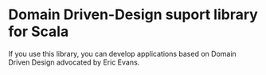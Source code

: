 # Domain Driven-Design suport library for Scala

If you use this library, you can develop applications based on Domain Driven Design advocated by Eric Evans.